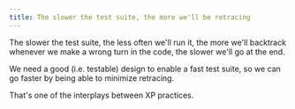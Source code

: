 ```yaml
---
title: The slower the test suite, the more we'll be retracing
---
```


The slower the test suite, the less often we'll run it, the more we'll backtrack whenever we make a wrong turn in the code, the slower we'll go at the end.

We need a good (i.e. testable) design to enable a fast test suite, so we can go faster by being able to minimize retracing.

That's one of the interplays between XP practices.
